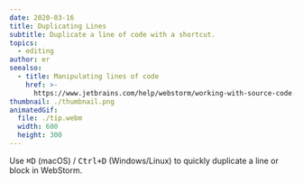 ```yaml
---
date: 2020-03-16
title: Duplicating Lines
subtitle: Duplicate a line of code with a shortcut.
topics:
  - editing
author: er
seealso:
  - title: Manipulating lines of code
    href: >-
      https://www.jetbrains.com/help/webstorm/working-with-source-code.html#editor_lines_code_blocks
thumbnail: ./thumbnail.png
animatedGif:
  file: ./tip.webm
  width: 600
  height: 300
---
```


Use <kbd>⌘D</kbd> (macOS) / <kbd>Ctrl+D</kbd> (Windows/Linux) to quickly duplicate a line or block in WebStorm.
